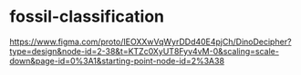 # fossil-classification

https://www.figma.com/proto/IEOXXwVqWyrDDd40E4pjCh/DinoDecipher?type=design&node-id=2-38&t=KTZc0XyUT8Fyv4vM-0&scaling=scale-down&page-id=0%3A1&starting-point-node-id=2%3A38
